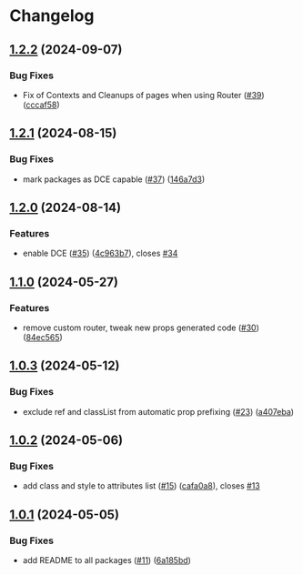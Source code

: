 # Changelog

## [1.2.2](https://github.com/ionic-solidjs/ionic-solidjs/compare/core-v1.2.1...core-v1.2.2) (2024-09-07)


### Bug Fixes

* Fix of Contexts and Cleanups of pages when using Router ([#39](https://github.com/ionic-solidjs/ionic-solidjs/issues/39)) ([cccaf58](https://github.com/ionic-solidjs/ionic-solidjs/commit/cccaf58451f87887944a162c69169c41201e0d97))

## [1.2.1](https://github.com/ionic-solidjs/ionic-solidjs/compare/core-v1.2.0...core-v1.2.1) (2024-08-15)


### Bug Fixes

* mark packages as DCE capable ([#37](https://github.com/ionic-solidjs/ionic-solidjs/issues/37)) ([146a7d3](https://github.com/ionic-solidjs/ionic-solidjs/commit/146a7d3a5a59e40992bc5757a9d4a3cafbc3939f))

## [1.2.0](https://github.com/ionic-solidjs/ionic-solidjs/compare/core-v1.1.0...core-v1.2.0) (2024-08-14)


### Features

* enable DCE ([#35](https://github.com/ionic-solidjs/ionic-solidjs/issues/35)) ([4c963b7](https://github.com/ionic-solidjs/ionic-solidjs/commit/4c963b7d5d831792db89567ec17426e9cc0188f4)), closes [#34](https://github.com/ionic-solidjs/ionic-solidjs/issues/34)

## [1.1.0](https://github.com/ionic-solidjs/ionic-solidjs/compare/core-v1.0.3...core-v1.1.0) (2024-05-27)


### Features

* remove custom router, tweak new props generated code ([#30](https://github.com/ionic-solidjs/ionic-solidjs/issues/30)) ([84ec565](https://github.com/ionic-solidjs/ionic-solidjs/commit/84ec5655a64416848a0b7a5f66403a784b122248))

## [1.0.3](https://github.com/ionic-solidjs/ionic-solidjs/compare/core-v1.0.2...core-v1.0.3) (2024-05-12)


### Bug Fixes

* exclude ref and classList from automatic prop prefixing ([#23](https://github.com/ionic-solidjs/ionic-solidjs/issues/23)) ([a407eba](https://github.com/ionic-solidjs/ionic-solidjs/commit/a407eba75bab34fbb89078b3a1a3a7efe58534e1))

## [1.0.2](https://github.com/ionic-solidjs/ionic-solidjs/compare/core-v1.0.1...core-v1.0.2) (2024-05-06)


### Bug Fixes

* add class and style to attributes list ([#15](https://github.com/ionic-solidjs/ionic-solidjs/issues/15)) ([cafa0a8](https://github.com/ionic-solidjs/ionic-solidjs/commit/cafa0a889d8d688d0e304f5123fe832460d57cf4)), closes [#13](https://github.com/ionic-solidjs/ionic-solidjs/issues/13)

## [1.0.1](https://github.com/ionic-solidjs/ionic-solidjs/compare/core-v1.0.0...core-v1.0.1) (2024-05-05)


### Bug Fixes

* add README to all packages ([#11](https://github.com/ionic-solidjs/ionic-solidjs/issues/11)) ([6a185bd](https://github.com/ionic-solidjs/ionic-solidjs/commit/6a185bdac296d8f9ecca02de6ed14c66720f11d5))
